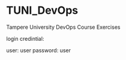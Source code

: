 # TUNI_DevOps

Tampere University DevOps Course Exercises

login credintial:

user: user
password: user
